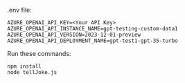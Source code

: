 .env file:
```
AZURE_OPENAI_API_KEY=<Your API Key>
AZURE_OPENAI_API_INSTANCE_NAME=gpt-testing-custom-data1
AZURE_OPENAI_API_VERSION=2023-12-01-preview
AZURE_OPENAI_API_DEPLOYMENT_NAME=gpt-test1-gpt-35-turbo
```

Run these commands:
```
npm install
node tellJoke.js 
```
